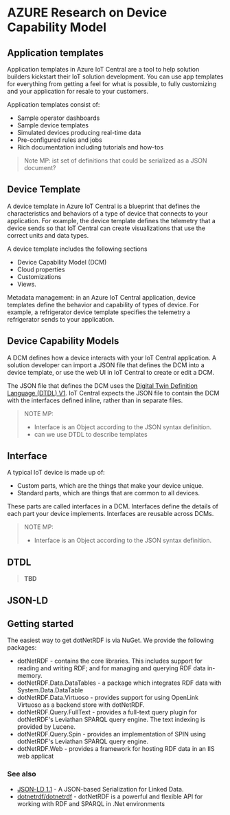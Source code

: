 # AZURE Research on Device Capability Model

## Application templates

Application templates in Azure IoT Central are a tool to help solution builders kickstart their IoT solution development. You can use app templates for everything from getting a feel for what is possible, to fully customizing and your application for resale to your customers.

Application templates consist of:

- Sample operator dashboards
- Sample device templates
- Simulated devices producing real-time data
- Pre-configured rules and jobs
- Rich documentation including tutorials and how-tos

> Note MP: ist set of definitions that could be serialized as a JSON document?

## Device Template

A device template in Azure IoT Central is a blueprint that defines the characteristics and behaviors of a type of device that connects to your application. For example, the device template defines the telemetry that a device sends so that IoT Central can create visualizations that use the correct units and data types.

A device template includes the following sections

- Device Capability Model (DCM)
- Cloud properties
- Customizations
- Views.

Metadata management: in an Azure IoT Central application, device templates define the behavior and capability of types of device. For example, a refrigerator device template specifies the telemetry a refrigerator sends to your application.

## Device Capability Models

A DCM defines how a device interacts with your IoT Central application.
A solution developer can import a JSON file that defines the DCM into a device template, or use the web UI in IoT Central to create or edit a DCM. 

The JSON file that defines the DCM uses the [Digital Twin Definition Language (DTDL) V1](https://github.com/Azure/opendigitaltwins-dtdl/tree/master/DTDL). IoT Central expects the
JSON file to contain the DCM with the interfaces defined inline, rather than in separate files.

> NOTE MP:
>
>- Interface is an Object according to the JSON syntax definition.
>- can we use DTDL to describe templates
>

## Interface

A typical IoT device is made up of:

- Custom parts, which are the things that make your device unique.
- Standard parts, which are things that are common to all devices.

These parts are called interfaces in a DCM. Interfaces define the details of each part your device implements. Interfaces are reusable across DCMs.

> NOTE MP:
>
>- Interface is an Object according to the JSON syntax definition.

## DTDL

> **TBD**

## JSON-LD

## Getting started

The easiest way to get dotNetRDF is via NuGet. We provide the following packages:

- dotNetRDF - contains the core libraries. This includes support for reading and writing RDF; and for managing and querying RDF data in-memory.
- dotNetRDF.Data.DataTables - a package which integrates RDF data with System.Data.DataTable
- dotNetRDF.Data.Virtuoso - provides support for using OpenLink Virtuoso as a backend store with dotNetRDF.
- dotNetRDF.Query.FullText - provides a full-text query plugin for dotNetRDF's Leviathan SPARQL query engine. The text indexing is provided by Lucene.
- dotNetRDF.Query.Spin - provides an implementation of SPIN using dotNetRDF's Leviathan SPARQL query engine.
- dotNetRDF.Web - provides a framework for hosting RDF data in an IIS web applicat

### See also

- [JSON-LD 1.1](https://www.w3.org/TR/json-ld11/) - A JSON-based Serialization for Linked Data.
- [dotnetrdf/dotnetrdf](https://github.com/dotnetrdf/dotnetrdf#welcome) - dotNetRDF is a powerful and flexible API for working with RDF and SPARQL in .Net environments